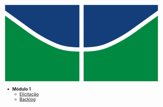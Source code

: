 <a href="/" >
  <img src="assets/logo.svg" alt="UnBot">
</a>

* **Módulo 1**
    * [Elicitação](pages/elicitacao.md)
    * [Backlog](pages/)